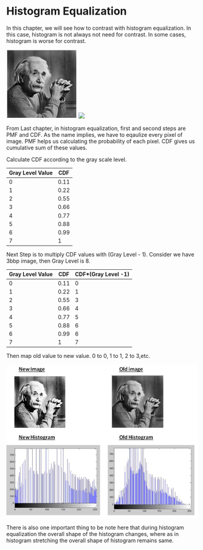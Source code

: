 # Histogram Equalization

In this chapter, we will see how to contrast with histogram equalization. In this case, histogram is not always not need for contrast. In some cases, histogram is worse for contrast. 

![](images/einstein.jpg)
![](images/histogram/histogram3.jpg)

From Last chapter, in histogram equalization, first and second steps are PMF and CDF. As the name implies, we have to eqaulize every pixel of image. PMF helps us calculating the probability of each pixel. CDF gives us cumulative sum of these values.

Calculate CDF according to the gray scale level.

|Gray Level Value|	CDF|
|----------------|-|
|0|	0.11|
|1	|0.22|
|2	|0.55|
|3	|0.66|
|4	|0.77|
|5	|0.88|
|6	|0.99|
|7	|1|

Next Step is to multiply CDF values with (Gray Level - 1).
Consider we have 3bbp image, then Gray Level is 8.

|Gray Level Value|	CDF| CDF*(Gray Level -1)
|----------------|-|-|
|0|	0.11|0|
|1	|0.22|1|
|2	|0.55|3|
|3	|0.66|4|
|4	|0.77|5|
|5	|0.88|6|
|6	|0.99|6|
|7	|1|7|

Then map old value to new value. 0 to 0, 1 to 1, 2 to 3,etc.

![](images/Histrogram/equalize5.jpg)

There is also one important thing to be note here that during histogram equalization the overall shape of the histogram changes, where as in histogram stretching the overall shape of histogram remains same.